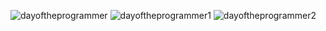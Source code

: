 ![dayoftheprogrammer](https://user-images.githubusercontent.com/34938878/36542480-33222b60-17e1-11e8-9223-10b83abcc335.PNG)
![dayoftheprogrammer1](https://user-images.githubusercontent.com/34938878/36542481-33431ed8-17e1-11e8-951c-f8707dfd6881.PNG)
![dayoftheprogrammer2](https://user-images.githubusercontent.com/34938878/36542482-3369b9c6-17e1-11e8-8861-c970f4bae130.PNG)
